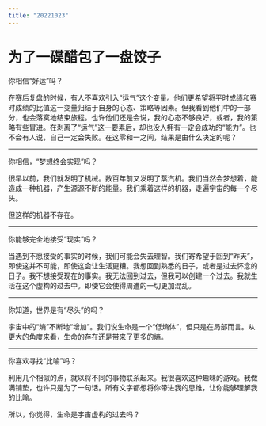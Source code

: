 ```yaml
---
title: "20221023"
---
```


# 为了一碟醋包了一盘饺子

你相信“好运”吗？

在赛后复盘的时候，有人不喜欢引入“运气”这个变量。他们更希望将平时成绩和赛时成绩的比值这一变量归结于自身的心态、策略等因素。但我看到他们中的一部分，也会落寞地结束旅程。也许他们还是会说，我的心态不够良好，或者，我的策略有些冒进。在剥离了“运气”这一要素后，却也没人拥有一定会成功的“能力”。也不会有人说，自己一定会失败。在这零和一之间，结果是由什么决定的呢？

-----

你相信，“梦想终会实现”吗？

很早以前，我们就发明了机械。数百年前又发明了蒸汽机。我们当然会梦想着，能造成一种机器，产生源源不断的能量。我们乘着这样的机器，走遍宇宙的每一个尽头。

但这样的机器不存在。

---

你能够完全地接受“现实”吗？

当遇到不愿接受的事实的时候，我们可能会失去理智。我们寄希望于回到“昨天”，即使这并不可能，即使这会让生活更糟。我想回到熟悉的日子，或者是过去怀念的日子。我不想接受现在的事实。我无法回到过去，但我可以创建一个过去。我就生活在这个虚构的过去中。即使它会使得周遭的一切更加混乱。

----

你知道，世界是有“尽头”的吗？

宇宙中的“熵”不断地“增加”。我们说生命是一个“低熵体”，但只是在局部而言。从更大的角度来看，生命的存在还是带来了更多的熵。

----

你喜欢寻找“比喻”吗？

利用几个相似的点，就以将不同的事物联系起来。我很喜欢这种趣味的游戏。我做满铺垫，也许只是为了一句话。所有文字都想将你带进我的思维，让你能够理解我的比喻。

所以，你觉得，生命是宇宙虚构的过去吗？
